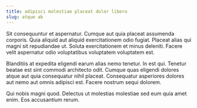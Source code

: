 ```yaml
---
title: adipisci molestiae placeat dolor libero
slug: atque ab
---
```


Sit consequuntur et aspernatur. Cumque aut quia placeat assumenda corporis. Quia aliquid aut aliquid exercitationem odio fugiat. Placeat alias qui magni sit repudiandae ut. Soluta exercitationem et minus deleniti. Facere velit aspernatur odio voluptatibus voluptatem voluptatem est.

Blanditiis at expedita eligendi earum alias nemo tenetur. In est qui. Tenetur beatae est sint commodi architecto odit. Cumque quas eligendi dolores atque aut quia consequatur nihil placeat. Consequatur asperiores dolores aut nemo aut omnis adipisci est. Facere nostrum sequi dolorem.

Qui nobis magni quod. Delectus ut molestias molestiae sed eum quia amet enim. Eos accusantium rerum.
